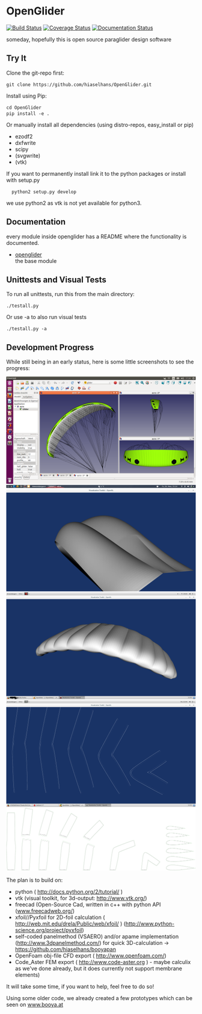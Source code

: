 OpenGlider
==========

[![Build Status](https://travis-ci.org/booya-at/OpenGlider.svg?branch=develop)](https://travis-ci.org/booya-at/OpenGlider)
[![Coverage Status](https://img.shields.io/coveralls/hiaselhans/OpenGlider.svg)](https://coveralls.io/r/hiaselhans/OpenGlider)
[![Documentation Status](https://readthedocs.org/projects/openglider/badge/?version=latest)](https://readthedocs.org/projects/openglider/?badge=latest)

someday, hopefully this is open source paraglider design software



Try It
------

Clone the git-repo first:
  ```
  git clone https://github.com/hiaselhans/OpenGlider.git
  ```

Install using Pip:
  ```
  cd OpenGlider
  pip install -e .
  ```

Or manually install all dependencies (using distro-repos, easy_install or pip)
* ezodf2
* dxfwrite
* scipy
* (svgwrite)
* (vtk)

If you want to permanently install link it to the python packages or install with setup.py

```
  python2 setup.py develop
```

we use python2 as vtk is not yet available for python3.

Documentation
-------------
every module inside openglider has a README where the functionality is documented.  
 - [openglider](./openglider/README.md)  
    the base module

Unittests and Visual Tests
--------------------------

To run all unittests, run this from the main directory:
  ```
  ./testall.py
  ```

Or use -a to also run visual tests
```
./testall.py -a
```


Development Progress
--------------------

While still being in an early status, here is some little screenshots to see the progress:


![screenshot gui](docs/freecad_gui.png)
![screenshot testcell with miniribs](docs/screen.png)
![screenshot demokite with central minirib](docs/screen2.png)
![screenshot demokite plots](docs/screen3.png)
![plots](docs/plots.svg)

The plan is to build on:

* python ( http://docs.python.org/2/tutorial/ )
* vtk (visual toolkit, for 3d-output: http://www.vtk.org/)
* freecad (Open-Source Cad, written in c++ with python API (www.freecadweb.org/)
* xfoil//Pyxfoil for 2D-foil calculation ( http://web.mit.edu/drela/Public/web/xfoil/ ) (http://www.python-science.org/project/pyxfoil)
* self-coded panelmethod (VSAERO) and/or apame implementation (http://www.3dpanelmethod.com/) for quick 3D-calculation
    -> https://github.com/hiaselhans/booyapan
* OpenFoam obj-file CFD export ( http://www.openfoam.com/)
* Code_Aster FEM export ( http://www.code-aster.org ) - maybe calculix as we've done already, but it does currently not support membrane elements)

It will take some time, if you want to help, feel free to do so!

Using some older code, we already created a few prototypes which can be seen on www.booya.at
